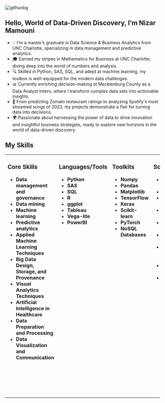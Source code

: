 ![githunbg](https://github.com/nmammouni/nmammouni/assets/125776167/509a53dd-97c9-4b44-81ec-57a8f6a1467d)
## Hello, World of Data-Driven Discovery, I’m Nizar Mamouni

- 💡 I'm a master’s graduate in Data Science & Business Analytics from UNC Charlotte, specializing in data management and predictive analytics.
- 🎓 Earned my stripes in Mathematics for Business at UNC Charlotte, diving deep into the world of numbers and analysis.
- 🔍 Skilled in Python, SAS, SQL, and adept at machine learning, my toolbox is well-equipped for the modern data challenges.
- 📊 Currently enriching decision-making at Mecklenburg County as a Data Analyst Intern, where I transform complex data sets into actionable insights.
- 🤖 From predicting Zomato restaurant ratings to analyzing Spotify's most streamed songs of 2023, my projects demonstrate a flair for turning data into decisions.
- 🌍 Passionate about harnessing the power of data to drive innovation and insightful business strategies, ready to explore new horizons in the world of data-driven discovery.
## My Skills

<table><tr><td valign="top" width="20%">

### Core Skills

* **Data management and governance**  
* **Data mining**  
* **Machine learning**  
* **Predictive analytics**  
* **Applied Machine Learning Techniques**  
* **Big Data Design, Storage, and Provenance**  
* **Visual Analytics Techniques**  
* **Artificial Intelligence in Healthcare**  
* **Data Preparation and Processing**  
* **Data Visualization and Communication**  

</td><td valign="top" width="20%">

### Languages/Tools

* **Python&nbsp;&nbsp;&nbsp;&nbsp;&nbsp;&nbsp;&nbsp;&nbsp;&nbsp;**  
* **SAS&nbsp;&nbsp;&nbsp;&nbsp;&nbsp;&nbsp;&nbsp;&nbsp;&nbsp;** 
* **SQL&nbsp;&nbsp;&nbsp;&nbsp;&nbsp;&nbsp;&nbsp;&nbsp;&nbsp;**  
* **R&nbsp;&nbsp;&nbsp;&nbsp;&nbsp;&nbsp;&nbsp;&nbsp;&nbsp;**  
* **ggplot&nbsp;&nbsp;&nbsp;&nbsp;&nbsp;&nbsp;&nbsp;&nbsp;&nbsp;**  
* **Tableau&nbsp;&nbsp;&nbsp;&nbsp;&nbsp;&nbsp;&nbsp;&nbsp;&nbsp;**  
* **Vega-lite&nbsp;&nbsp;&nbsp;&nbsp;&nbsp;&nbsp;&nbsp;&nbsp;&nbsp;**  
* **PowerBI&nbsp;&nbsp;&nbsp;&nbsp;&nbsp;&nbsp;&nbsp;&nbsp;&nbsp;**  

</td><td valign="top" width="20%">

### Toolkits

* **Numpy**  
* **Pandas**  
* **Matplotlib**  
* **TensorFlow**  
* **Keras**  
* **Scikit-learn**  
* **PyTorch**  
* **NoSQL Databases**  

</td><td valign="top" width="20%">

### Soft Skills

* **Communication (4 languages)**  
* **Collaboration**  
* **Critical Thinking**  
* **Curiosity & Creativity**  
* **Storytelling with Data**  
* **Analytical Storytelling**  
* **Data-driven Decision Making**  
* **Problem Solving**  
* **Ethical Judgment**  

</td><td valign="top" width="20%">

### Certifications

* **Certified in Applied Machine Learning**  
* **Big Data Design and Provenance**  
* **Visual Analytics with Power BI and Tableau**  
* **AI Applications in Healthcare** 
* **Image Processing in Python**  
* **Data Manipulation in SQL**  
* **Exploratory Data Analysis in SQL**  
* **Intermediate Deep Learning with PyTorch** 
* **Introduction to Relational Databases in SQL**  

</td></tr></table>
<br>
<!--
## My Skills

<div style="overflow-x: auto;">
  <table>
    <thead>
      <tr>
        <th>Core Skills</th>
        <th>Languages/Tools</th>
        <th>Toolkits</th>
        <th>Soft Skills</th>
        <th>Certifications</th>
      </tr>
    </thead>
    <tbody>
      <tr>
        <td>Data management and governance</td>
        <td>Python</td>
        <td>Numpy</td>
        <td>Communication (4 languages)</td>
        <td>Certified in Applied Machine Learning</td>
      </tr>
      <tr>
        <td>Data mining</td>
        <td>SAS</td>
        <td>Pandas</td>
        <td>Collaboration</td>
        <td>Big Data Design and Provenance</td>
      </tr>
      <tr>
        <td>Machine learning</td>
        <td>SQL</td>
        <td>Matplotlib</td>
        <td>Critical Thinking</td>
        <td>Visual Analytics with Power BI and Tableau</td>
      </tr>
      <tr>
        <td>Predictive analytics</td>
        <td>R</td>
        <td>TensorFlow</td>
        <td>Curiosity & Creativity</td>
        <td>AI Applications in Healthcare</td>
      </tr>
      <tr>
        <td>Applied Machine Learning Techniques</td>
        <td>ggplot</td>
        <td>Keras</td>
        <td>Storytelling with Data</td>
        <td>Image Processing in Python</td>
      </tr>
      <tr>
        <td>Big Data Design, Storage, and Provenance</td>
        <td>Tableau</td>
        <td>Scikit-learn</td>
        <td>Analytical Storytelling</td>
        <td>Data Manipulation in SQL</td>
      </tr>
      <tr>
        <td>Visual Analytics Techniques</td>
        <td>Vega-lite</td>
        <td>PyTorch</td>
        <td>Data-driven Decision Making</td>
        <td>Exploratory Data Analysis in SQL</td>
      </tr>
      <tr>
        <td>Artificial Intelligence in Healthcare</td>
        <td>PowerBI</td>
        <td>NoSQL Databases</td>
        <td>Problem Solving</td>
        <td>Intermediate Deep Learning with PyTorch</td>
      </tr>
      <tr>
        <td>Data Preparation and Processing</td>
        <td></td>
        <td></td>
        <td>Collaboration</td>
        <td>Deep Learning for Images with PyTorch</td>
      </tr>
      <tr>
        <td>Data Visualization and Communication</td>
        <td></td>
        <td></td>
        <td>Ethical Judgment</td>
        <td>Introduction to Relational Databases in SQL</td>
      </tr>
    </tbody>
  </table>
</div>
-->
